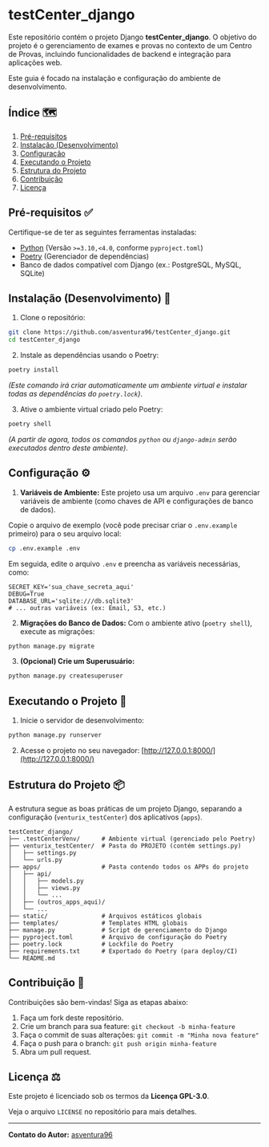 # testCenter_django

Este repositório contém o projeto Django **testCenter_django**. O objetivo do projeto
é o gerenciamento de exames e provas no contexto de um Centro de Provas,
incluindo funcionalidades de backend e integração para aplicações web.

Este guia é focado na instalação e configuração do ambiente de desenvolvimento.

## Índice 🗺️

1. [Pré-requisitos](#pré-requisitos)
2. [Instalação (Desenvolvimento)](#instalação-desenvolvimento)
3. [Configuração](#configuração)
4. [Executando o Projeto](#executando-o-projeto)
5. [Estrutura do Projeto](#estrutura-do-projeto)
6. [Contribuição](#contribuição)
7. [Licença](#licença)

## Pré-requisitos ✅

Certifique-se de ter as seguintes ferramentas instaladas:

- [Python](https://www.python.org/) (Versão `>=3.10,<4.0`, conforme `pyproject.toml`)
- [Poetry](https://python-poetry.org/) (Gerenciador de dependências)
- Banco de dados compatível com Django (ex.: PostgreSQL, MySQL, SQLite)

## Instalação (Desenvolvimento) 🔧

1. Clone o repositório:

```bash
git clone https://github.com/asventura96/testCenter_django.git
cd testCenter_django
```

2. Instale as dependências usando o Poetry:

```bash
poetry install
```

   *(Este comando irá criar automaticamente um ambiente virtual
   e instalar todas as dependências do `poetry.lock`)*.

3. Ative o ambiente virtual criado pelo Poetry:

```bash
poetry shell
```

   *(A partir de agora, todos os comandos `python` ou `django-admin`
   serão executados dentro deste ambiente)*.

## Configuração ⚙️

1. **Variáveis de Ambiente:**
Este projeto usa um arquivo `.env` para gerenciar variáveis de ambiente
(como chaves de API e configurações de banco de dados).

Copie o arquivo de exemplo (você pode precisar criar o `.env.example` primeiro)
para o seu arquivo local:

```bash
cp .env.example .env
```

Em seguida, edite o arquivo `.env` e preencha as variáveis necessárias, como:

```text
SECRET_KEY='sua_chave_secreta_aqui'
DEBUG=True
DATABASE_URL='sqlite:///db.sqlite3'
# ... outras variáveis (ex: Email, S3, etc.)
```

2. **Migrações do Banco de Dados:**
Com o ambiente ativo (`poetry shell`), execute as migrações:

```bash
python manage.py migrate
```

3. **(Opcional) Crie um Superusuário:**

```bash
python manage.py createsuperuser
```

## Executando o Projeto 🚀

1. Inicie o servidor de desenvolvimento:

```bash
python manage.py runserver
```

2. Acesse o projeto no seu navegador:
[http://127.0.0.1:8000/](http://127.0.0.1:8000/)

## Estrutura do Projeto 📦

A estrutura segue as boas práticas de um projeto Django, separando a
configuração (`venturix_testCenter`) dos aplicativos (`apps`).

```text
testCenter_django/
├── .testCenterVenv/      # Ambiente virtual (gerenciado pelo Poetry)
├── venturix_testCenter/  # Pasta do PROJETO (contém settings.py)
│   ├── settings.py
│   └── urls.py
├── apps/                 # Pasta contendo todos os APPs do projeto
│   ├── api/
│   │   ├── models.py
│   │   ├── views.py
│   │   └── ...
│   ├── (outros_apps_aqui)/
│   └── ...
├── static/               # Arquivos estáticos globais
├── templates/            # Templates HTML globais
├── manage.py             # Script de gerenciamento do Django
├── pyproject.toml        # Arquivo de configuração do Poetry
├── poetry.lock           # Lockfile do Poetry
├── requirements.txt      # Exportado do Poetry (para deploy/CI)
└── README.md
```

## Contribuição 🤝

Contribuições são bem-vindas! Siga as etapas abaixo:

1. Faça um fork deste repositório.
2. Crie um branch para sua feature: `git checkout -b minha-feature`
3. Faça o commit de suas alterações: `git commit -m "Minha nova feature"`
4. Faça o push para o branch: `git push origin minha-feature`
5. Abra um pull request.

## Licença ⚖️

Este projeto é licenciado sob os termos da **Licença GPL-3.0**.

Veja o arquivo `LICENSE` no repositório para mais detalhes.

---

**Contato do Autor:** [asventura96](https://github.com/asventura96)
